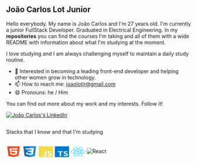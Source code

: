 ## João Carlos Lot Junior

Hello everybody. My name is João Carlos and I'm 27 years old. I'm currently a junior FullStack Developer.  Graduated in Electrical Engineering. In my **repositories** you can find the courses I'm taking and all of them with a wide README with information about what I'm studying at the moment. 

I love studying and I am always challenging myself to maintain a daily study routine. 

- :purple_heart: Interested in becoming a leading front-end developer and helping other women grow in technology.
- 📫 How to reach me: joaolotjr@gmail.com
- 😄 Pronouns: he / Him


 You can find out more about my work and my interests. Follow it! 

<a href="https://www.linkedin.com/in/joao-carlos-lot-junior/">
  <img alt="João Carlos's LinkedIn" width="100em" src="https://img.shields.io/badge/LinkedIn-0077B5?style=for-the-badge&logo=linkedin&logoColor=white" />
</a>
<br/>


##

Stacks that I know and that I'm studying
<div>
  <div style="display: inline_block"><br>
  <img align="center" alt="graziellecafe" height="30" width="40" src="https://raw.githubusercontent.com/devicons/devicon/master/icons/html5/html5-original.svg">
  <img align="center" alt="graziellecafe" height="30" width="40" src="https://raw.githubusercontent.com/devicons/devicon/master/icons/css3/css3-original.svg">
  <img align="center" alt="graziellecafe" height="30" width="40" src="https://raw.githubusercontent.com/devicons/devicon/master/icons/javascript/javascript-plain.svg">
  <img align="center" alt="graziellecafe" height="30" width="40" src="https://raw.githubusercontent.com/devicons/devicon/master/icons/typescript/typescript-plain.svg"> 
  <img align="center" alt="graziellecafe" height="30" width="40" src="https://raw.githubusercontent.com/devicons/devicon/master/icons/react/react-original.svg">
  <img src="https://img.shields.io/badge/React-20232A?style=for-the-badge&logo=react&logoColor=61DAFB" alt="React"/>  
   
